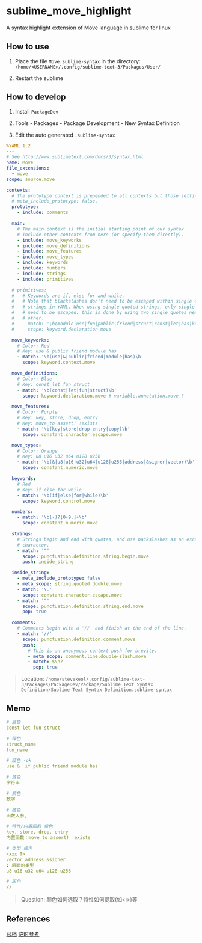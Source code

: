 # sublime_move_highlight
A syntax highlight extension of Move language in sublime for linux

## How to use

1. Place the file `Move.sublime-syntax` in the directory: `/home/<USERNAME>/.config/sublime-text-3/Packages/User/`

2. Restart the sublime


## How to develop

1. Install `PackageDev`

2. Tools - Packages - Package Development - New Syntax Definition

3. Edit the auto generated `.sublime-syntax`

```yaml title=".sublime-syntax"
%YAML 1.2
---
# See http://www.sublimetext.com/docs/3/syntax.html
name: Move
file_extensions:
  - move
scope: source.move

contexts:
  # The prototype context is prepended to all contexts but those setting
  # meta_include_prototype: false.
  prototype:
    - include: comments

  main:
    # The main context is the initial starting point of our syntax.
    # Include other contexts from here (or specify them directly).
    - include: move_keyworks
    - include: move_definitions
    - include: move_features
    - include: move_types
    - include: keywords
    - include: numbers
    - include: strings
    - include: primitives

  # primitives:
  #   # Keywords are if, else for and while.
  #   # Note that blackslashes don't need to be escaped within single quoted
  #   # strings in YAML. When using single quoted strings, only single quotes
  #   # need to be escaped: this is done by using two single quotes next to each
  #   # other.
  #   - match: '\b(module|use|fun|public|friend|struct|const|let|has|key|store|drop)\b'
  #     scope: keyword.declaration.move

  move_keyworks:
    # Color: Red
    # Key: use & public friend module has
    - match: '\b(use|&|public|friend|module|has)\b'
      scope: keyword.context.move

  move_definitions:
    # Color: Blue
    # Key: const let fun struct
    - match: '\b(const|let|fun|struct)\b'
      scope: keyword.declaration.move # variable.annotation.move ?

  move_features:
    # Color: Purple
    # Key: key, store, drop, entry
    # Key: move_to assert! !exists
    - match: '\b(key|store|drop|entry|copy)\b'
      scope: constant.character.escape.move

  move_types:
    # Color: Orange
    # Key: u8 u16 u32 u64 u128 u256
    - match: '\b(&|u8|u16|u32|u64|u128|u256|address|&signer|vector)\b'
      scope: constant.numeric.move

  keywords:
    # Red
    # Key: if else for while
    - match: '\b(if|else|for|while)\b'
      scope: keyword.control.move

  numbers:
    - match: '\b(-)?[0-9.]+\b'
      scope: constant.numeric.move

  strings:
    # Strings begin and end with quotes, and use backslashes as an escape
    # character.
    - match: '"'
      scope: punctuation.definition.string.begin.move
      push: inside_string

  inside_string:
    - meta_include_prototype: false
    - meta_scope: string.quoted.double.move
    - match: '\.'
      scope: constant.character.escape.move
    - match: '"'
      scope: punctuation.definition.string.end.move
      pop: true

  comments:
    # Comments begin with a '//' and finish at the end of the line.
    - match: '//'
      scope: punctuation.definition.comment.move
      push:
        # This is an anonymous context push for brevity.
        - meta_scope: comment.line.double-slash.move
        - match: $\n?
          pop: true
```

> Location: `/home/stevekeol/.config/sublime-text-3/Packages/PackageDev/Package/Sublime Text Syntax Definition/Sublime Text Syntax Definition.sublime-syntax`

## Memo
```yaml title="配色设计草案"
# 蓝色
const let fun struct

# 绿色
struct_name 
fun_name

# 红色 -ok
use &  if public friend module has

# 黄色
字符串

# 紫色
数字

# 橘色
函数入参, 

# 特性/内置函数 紫色
key, store, drop, entry
内置函数：move_to assert! !exists

# 类型 橘色
<xxx T>
vector address &signer
: 后面的类型
u8 u16 u32 u64 u128 u256

# 灰色
//
```
> Question: 颜色如何选取？特性如何提取(如`<T>`)等

## References
[官档](http://www.sublimetext.com/docs/syntax.html)
[临时参考](https://www.jianshu.com/p/6c21df66be72)